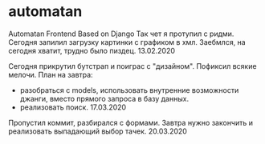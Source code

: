 # automatan
Automatan Frontend Based on Django
 Так чет я протупил с ридми. Сегодня запилил загрузку картинки с графиком в хмл. Заебмлся, на сегодня хватит, трудно было пиздец. 13.02.2020


Сегодня прикрутил бутстрап и поиграс с "дизайном". Пофиксил всякие мелочи.
План на завтра:
- разобраться с models, использовать внутренние возможности джанги, вместо прямого запроса в базу данных.
- реализовать поиск.
17.03.2020

Пропустил коммит, разбирался с формами. Завтра нужно закончить и реализовать выпадающий выбор тачек.
20.03.2020
